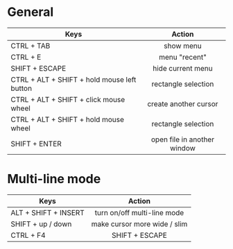 # General

| Keys | Action           |
|---|:---:|
| CTRL + TAB    | show menu |
| CTRL + E | menu "recent" |
| SHIFT + ESCAPE | hide current menu      |
| CTRL + ALT + SHIFT + hold mouse left button | rectangle selection |
|  CTRL + ALT + SHIFT +  click mouse wheel  | create another cursor |
|  CTRL + ALT + SHIFT +  hold mouse wheel  | rectangle selection |
| SHIFT + ENTER | open file in another window |

# Multi-line mode

| Keys        | Action           |
|---|:---:|
| ALT + SHIFT + INSERT | turn on/off multi-line mode     |
| SHIFT + up / down | make cursor more wide / slim       |
| CTRL + F4 | SHIFT + ESCAPE      |
